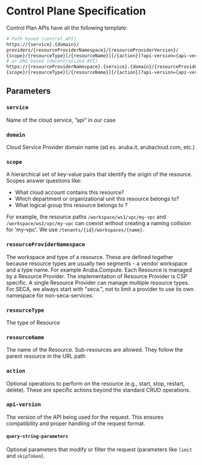 # Control Plane Specification

Control Plan APIs have all the following template:

```bash
# Path based (central API)
https://{service}.{domain}/
providers/{resourceProviderNamespace}/{resourceProviderVersion}/
{scope}/{resourceType}[/{resourceName}][/{action}]?api-version={api-version}[&{queryStringParameters}]
# or DNS based (decentralized API)
https://{resourceProviderNamespace}.{service}.{domain}/{resourceProviderVersion}/
{scope}/{resourceType}[/{resourceName}][/{action}]?api-version={api-version}[&{queryStringParameters}]
```

## Parameters

### `service`

Name of the cloud service, ”api” in our case

### `domain`

Cloud Service Provider domain name (ad es. aruba.it, arubacloud.com, etc.)

### `scope`

A hierarchical set of key-value pairs that identify the origin of the resource. Scopes answer questions like:

* What cloud account contains this resource?
* Which department or organizational unit this resource belongs to?
* What logical group this resource belongs to ?

For example, the resource paths `/workspace/ws1/vpc/my-vpc` and `/workspace/ws2/vpc/my-vpc` can coexist without creating a naming collision for 'my-vpc'. We use `/tenants/{id}/workspaces/{name}`.

### `resourceProviderNamespace`

The workspace and type of a resource. These are defined together because resource types are usually two segments - a vendor workspace and a type name. For example Aruba.Compute. Each Resource is managed by a Resource Provider. The implementation of Resource Provider is CSP specific. A single Resource Provider can manage multiple resource types. For SECA, we always start with "seca.", not to limit a provider to use its own namespace for non-seca-services.

### `resourceType`

The type of Resource

### `resourceName`

The name of the Resource. Sub-resources are allowed. They follow the parent resource in the URL path

### `action`

Optional operations to perform on the resource (e.g., start, stop, restart, delete). These are specific actions beyond the standard CRUD operations.

### `api-version`

The version of the API being used for the request. This ensures compatibility and proper handling of the request format.

#### `query-string-parameters`

Optional parameters that modify or filter the request (parameters like `limit` and `skipToken`).
